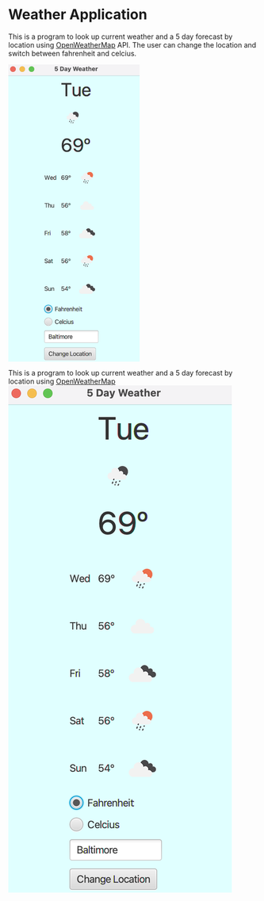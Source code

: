 # Weather Application
This is a program to look up current weather and a 5 day forecast by location using 
[OpenWeatherMap](https://openweathermap.org) API.
The user can change the location and switch between fahrenheit and celcius.

<img src="/screenshots/WeatherApplication.png" width=265 height=600 align=center>


This is a program to look up current weather and a 5 day forecast by location using 
[OpenWeatherMap](https://openweathermap.org)
![OpenWeatherMap](/screenshots/WeatherApplication.png)

